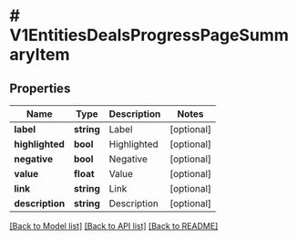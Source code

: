 # # V1EntitiesDealsProgressPageSummaryItem

## Properties

Name | Type | Description | Notes
------------ | ------------- | ------------- | -------------
**label** | **string** | Label | [optional]
**highlighted** | **bool** | Highlighted | [optional]
**negative** | **bool** | Negative | [optional]
**value** | **float** | Value | [optional]
**link** | **string** | Link | [optional]
**description** | **string** | Description | [optional]

[[Back to Model list]](../../README.md#models) [[Back to API list]](../../README.md#endpoints) [[Back to README]](../../README.md)
